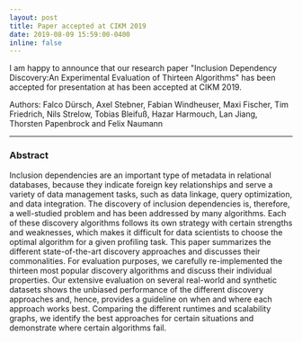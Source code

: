 ```yaml
---
layout: post
title: Paper accepted at CIKM 2019
date: 2019-08-09 15:59:00-0400
inline: false
---
```


I am happy to announce that our research paper "Inclusion Dependency Discovery:An Experimental Evaluation of Thirteen Algorithms" has been accepted for presentation at has been accepted at CIKM 2019.

Authors: Falco Dürsch, Axel Stebner, Fabian Windheuser, Maxi Fischer, Tim Friedrich, Nils Strelow, Tobias Bleifuß, Hazar Harmouch, Lan Jiang, Thorsten Papenbrock and Felix Naumann

***

### Abstract
Inclusion dependencies are an important type of metadata in relational databases, because they indicate foreign key relationships and serve a variety of data management tasks, such as data linkage, query optimization, and data integration. The discovery of inclusion dependencies is, therefore, a well-studied problem and has been addressed by many algorithms. Each of these discovery algorithms follows its own strategy with certain strengths and weaknesses, which makes it difficult for data scientists to choose the optimal algorithm for a given profiling task. This paper summarizes the different state-of-the-art discovery approaches and discusses their commonalities. For evaluation purposes, we carefully re-implemented the thirteen most popular discovery algorithms and discuss their individual properties. Our extensive evaluation on several real-world and synthetic datasets shows the unbiased performance of the different discovery approaches and, hence, provides a guideline on when and where each approach works best. Comparing the different runtimes and scalability graphs, we identify the best approaches for certain situations and demonstrate where certain algorithms fail.